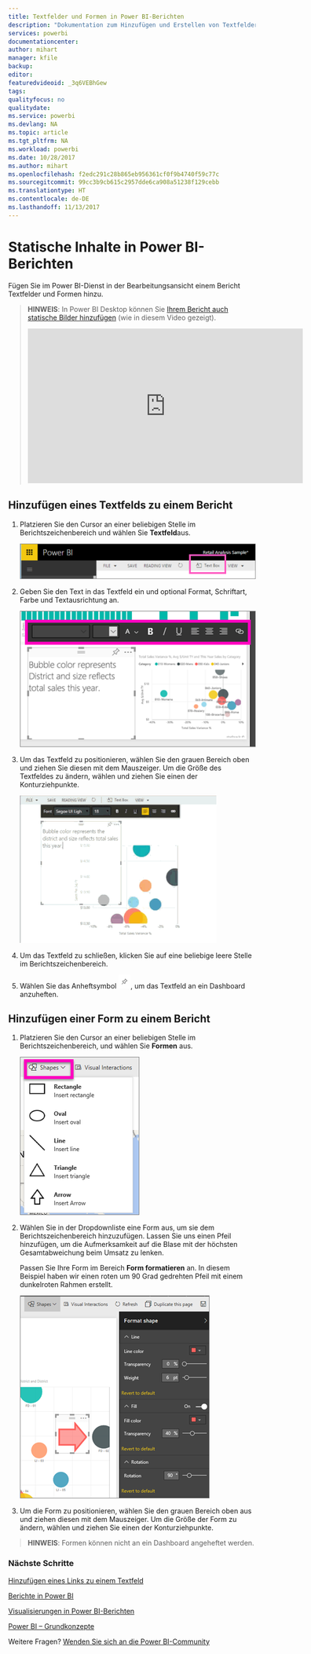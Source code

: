 ```yaml
---
title: Textfelder und Formen in Power BI-Berichten
description: "Dokumentation zum Hinzufügen und Erstellen von Textfeldern und Formen in einem Bericht mit dem Microsoft Power BI-Dienst."
services: powerbi
documentationcenter: 
author: mihart
manager: kfile
backup: 
editor: 
featuredvideoid: _3q6VEBhGew
tags: 
qualityfocus: no
qualitydate: 
ms.service: powerbi
ms.devlang: NA
ms.topic: article
ms.tgt_pltfrm: NA
ms.workload: powerbi
ms.date: 10/28/2017
ms.author: mihart
ms.openlocfilehash: f2edc291c28b865eb956361cf0f9b4740f59c77c
ms.sourcegitcommit: 99cc3b9cb615c2957dde6ca908a51238f129cebb
ms.translationtype: HT
ms.contentlocale: de-DE
ms.lasthandoff: 11/13/2017
---
```

# <a name="static-content-in-power-bi-reports"></a>Statische Inhalte in Power BI-Berichten
Fügen Sie im Power BI-Dienst in der Bearbeitungsansicht einem Bericht Textfelder und Formen hinzu. 

> **HINWEIS**: In Power BI Desktop können Sie [Ihrem Bericht auch statische Bilder hinzufügen](guided-learning/visualizations.yml#step-11) (wie in diesem Video gezeigt).
> 
> <iframe width="560" height="315" src="https://www.youtube.com/embed/_3q6VEBhGew" frameborder="0" allowfullscreen></iframe>
> 
> 

## <a name="add-a-text-box-to-a-report"></a>Hinzufügen eines Textfelds zu einem Bericht
1. Platzieren Sie den Cursor an einer beliebigen Stelle im Berichtszeichenbereich und wählen Sie **Textfeld**aus.
   
   ![](media/power-bi-reports-add-text-and-shapes/pbi_textbox.png)
2. Geben Sie den Text in das Textfeld ein und optional Format, Schriftart, Farbe und Textausrichtung an. 
   
   ![](media/power-bi-reports-add-text-and-shapes/pbi_textbox2new.png)
3. Um das Textfeld zu positionieren, wählen Sie den grauen Bereich oben und ziehen Sie diesen mit dem Mauszeiger. Um die Größe des Textfeldes zu ändern, wählen und ziehen Sie einen der Konturziehpunkte. 
   
   ![](media/power-bi-reports-add-text-and-shapes/textboxsmaller.gif)
4. Um das Textfeld zu schließen, klicken Sie auf eine beliebige leere Stelle im Berichtszeichenbereich.
5. Wählen Sie das Anheftsymbol ![](media/power-bi-reports-add-text-and-shapes/pbi_pintile.png), um das Textfeld an ein Dashboard anzuheften. 

## <a name="add-a-shape-to-a-report"></a>Hinzufügen einer Form zu einem Bericht
1. Platzieren Sie den Cursor an einer beliebigen Stelle im Berichtszeichenbereich, und wählen Sie **Formen** aus.
   
   ![](media/power-bi-reports-add-text-and-shapes/power-bi-shapes.png)
2. Wählen Sie in der Dropdownliste eine Form aus, um sie dem Berichtszeichenbereich hinzuzufügen. Lassen Sie uns einen Pfeil hinzufügen, um die Aufmerksamkeit auf die Blase mit der höchsten Gesamtabweichung beim Umsatz zu lenken. 
   
   Passen Sie Ihre Form im Bereich **Form formatieren** an. In diesem Beispiel haben wir einen roten um 90 Grad gedrehten Pfeil mit einem dunkelroten Rahmen erstellt.
   
   ![](media/power-bi-reports-add-text-and-shapes/power-bi-arrrow.png)
3. Um die Form zu positionieren, wählen Sie den grauen Bereich oben aus und ziehen diesen mit dem Mauszeiger. Um die Größe der Form zu ändern, wählen und ziehen Sie einen der Konturziehpunkte. 

> **HINWEIS**: Formen können nicht an ein Dashboard angeheftet werden. 
> 
> 

### <a name="next-steps"></a>Nächste Schritte
[Hinzufügen eines Links zu einem Textfeld](service-add-hyperlink-to-text-box.md)

[Berichte in Power BI](service-reports.md)

[Visualisierungen in Power BI-Berichten](power-bi-report-visualizations.md)

[Power BI – Grundkonzepte](service-basic-concepts.md)

Weitere Fragen? [Wenden Sie sich an die Power BI-Community](http://community.powerbi.com/)


